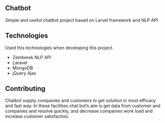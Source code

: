 ## Chatbot

Simple and useful chatbot project based on Larvel framework and NLP API.

## Technologies

Used this technologies when developing this project.
- Zemberek NLP API
- Laravel
- MongoDB
- jQuery Ajax

## Contributing

Chatbot supply companies and customers to get solution in most efficacy and fast way.  In these facilities chat bot’s aim is get data from customer and companies and resolve quickly, and decrease companies work load and increase customer satisfaction.
